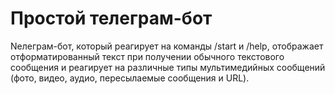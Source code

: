 <h1>Простой телеграм-бот</h1>
<p>Nелеграм-бот, который реагирует на команды /start и /help, 
  отображает отформатированный текст при получении обычного текстового сообщения и 
  реагирует на различные типы мультимедийных сообщений (фото, видео, аудио, пересылаемые сообщения и URL).</p>
